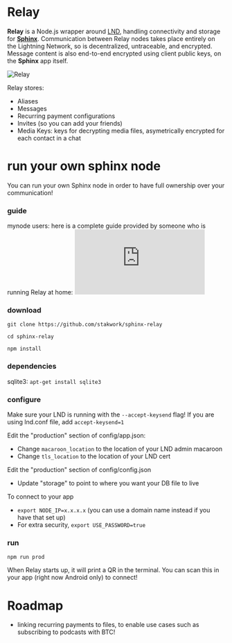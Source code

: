 # Relay

**Relay** is a Node.js wrapper around [LND](https://github.com/lightningnetwork/lnd), handling connectivity and storage for [**Sphinx**](https://sphinx.chat). Communication between Relay nodes takes place entirely on the Lightning Network, so is decentralized, untraceable, and encrypted. Message content is also end-to-end encrypted using client public keys, on the **Sphinx** app itself. 

![Relay](https://github.com/stakwork/sphinx-relay/raw/master/public/relay.jpg)

Relay stores:
- Aliases
- Messages
- Recurring payment configurations
- Invites (so you can add your friends)
- Media Keys: keys for decrypting media files, asymetrically encrypted for each contact in a chat

# run your own sphinx node

You can run your own Sphinx node in order to have full ownership over your communication!

### guide

mynode users: here is a complete guide provided by someone who is running Relay at home: ![MyNode Guide](https://github.com/stakwork/sphinx-relay/raw/master/public/install_guide_myNode.md)

### download

`git clone https://github.com/stakwork/sphinx-relay`

`cd sphinx-relay`

`npm install`

### dependencies

sqlite3: `apt-get install sqlite3`

### configure

Make sure your LND is running with the `--accept-keysend` flag! If you are using lnd.conf file, add `accept-keysend=1`

Edit the "production" section of config/app.json:
 - Change `macaroon_location` to the location of your LND admin macaroon
 - Change `tls_location` to the location of your LND cert

Edit the "production" section of config/config.json
 - Update "storage" to point to where you want your DB file to live

To connect to your app
 - `export NODE_IP=x.x.x.x` (you can use a domain name instead if you have that set up)
 - For extra security, `export USE_PASSWORD=true`

### run

`npm run prod`

When Relay starts up, it will print a QR in the terminal. You can scan this in your app (right now Android only) to connect!

# Roadmap

- linking recurring payments to files, to enable use cases such as subscribing to podcasts with BTC!